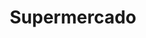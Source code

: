 ---
title: "Supermercado"
url: /ciudad-autonoma-de-buenos-aires/supermercado-avenida-belgrano-2/
shop: Supermarkt
---